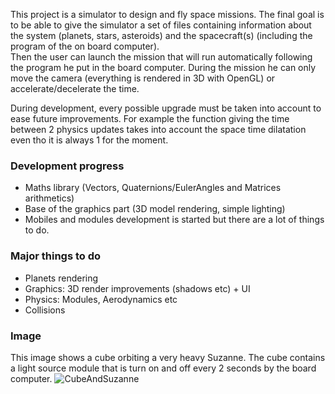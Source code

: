 This project is a simulator to design and fly space missions. The final goal is to be able to give the simulator a set of files containing information about the system (planets, stars, asteroids) and the spacecraft(s) (including the program of the on board computer).  
Then the user can launch the mission that will run automatically following the program he put in the board computer. During the mission he can only move the camera (everything is rendered in 3D with OpenGL) or accelerate/decelerate the time.  

During development, every possible upgrade must be taken into account to ease future improvements. For example the function giving the time between 2 physics updates takes into account the space time dilatation even tho it is always 1 for the moment.

### Development progress
- Maths library (Vectors, Quaternions/EulerAngles and Matrices arithmetics)  
- Base of the graphics part (3D model rendering, simple lighting)  
- Mobiles and modules development is started but there are a lot of things to do.  

### Major things to do
- Planets rendering  
- Graphics: 3D render improvements (shadows etc) + UI  
- Physics: Modules, Aerodynamics etc  
- Collisions  

### Image
This image shows a cube orbiting a very heavy Suzanne.
The cube contains a light source module that is turn on and off every 2 seconds by the board computer.
![CubeAndSuzanne](https://image.noelshack.com/fichiers/2019/44/5/1572616701-capture.png)